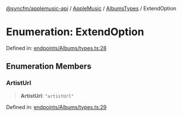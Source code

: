 [@syncfm/applemusic-api](../../../../../../globals.md) / [AppleMusic](../../../index.md) / [AlbumsTypes](../index.md) / ExtendOption

# Enumeration: ExtendOption

Defined in: [endpoints/Albums/types.ts:28](https://github.com/sync-fm/applemusic-api/blob/a6a8471d4d51a41f6bd8af9d95c8abf0126e10f4/src/endpoints/Albums/types.ts#L28)

## Enumeration Members

### ArtistUrl

> **ArtistUrl**: `"artistUrl"`

Defined in: [endpoints/Albums/types.ts:29](https://github.com/sync-fm/applemusic-api/blob/a6a8471d4d51a41f6bd8af9d95c8abf0126e10f4/src/endpoints/Albums/types.ts#L29)
